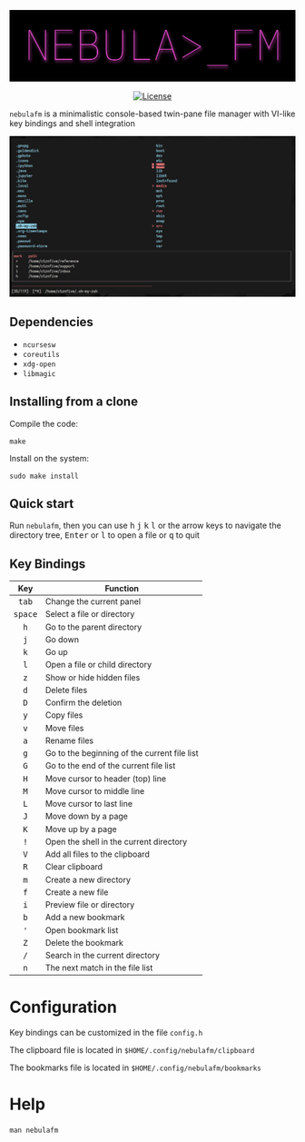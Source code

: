 ![logo](logo.png)

<p align="center">
<a href="https://github.com/ctznfive/nebulafm/blob/main/LICENSE"><img src="https://img.shields.io/github/license/ctznfive/nebulafm" alt="License" /></a>
</p>

`nebulafm` is a minimalistic console-based twin-pane file manager with VI-like key bindings and shell integration

![screenshot](nebulafm.png)

## Dependencies
- `ncursesw`
- `coreutils`
- `xdg-open`
- `libmagic`

## Installing from a clone
Compile the code:

    make

Install on the system:

    sudo make install
    
## Quick start
Run `nebulafm`, then you can use <kbd>h</kbd> <kbd>j</kbd> <kbd>k</kbd> <kbd>l</kbd> or the arrow keys to navigate the directory tree, <kbd>Enter</kbd> or <kbd>l</kbd> to open a file or <kbd>q</kbd> to quit

## Key Bindings
| Key | Function |
|:---:| --- |
| <kbd>tab</kbd> | Change the current panel |
| <kbd>space</kbd> | Select a file or directory |
| <kbd>h</kbd> | Go to the parent directory |
| <kbd>j</kbd> | Go down |
| <kbd>k</kbd> | Go up |
| <kbd>l</kbd> | Open a file or child directory |
| <kbd>z</kbd> | Show or hide hidden files |
| <kbd>d</kbd> | Delete files |
| <kbd>D</kbd> | Confirm the deletion |
| <kbd>y</kbd> | Copy files |
| <kbd>v</kbd> | Move files |
| <kbd>a</kbd> | Rename files |
| <kbd>g</kbd> | Go to the beginning of the current file list |
| <kbd>G</kbd> | Go to the end of the current file list |
| <kbd>H</kbd> | Move cursor to header (top) line |
| <kbd>M</kbd> | Move cursor to middle line |
| <kbd>L</kbd> | Move cursor to last line |
| <kbd>J</kbd> | Move down by a page |
| <kbd>K</kbd> | Move up by a page |
| <kbd>!</kbd> | Open the shell in the current directory |
| <kbd>V</kbd> | Add all files to the clipboard |
| <kbd>R</kbd> | Clear clipboard |
| <kbd>m</kbd> | Create a new directory |
| <kbd>f</kbd> | Create a new file |
| <kbd>i</kbd> | Preview file or directory |
| <kbd>b</kbd> | Add a new bookmark |
| <kbd>\'</kbd> | Open bookmark list |
| <kbd>Z</kbd> | Delete the bookmark |
| <kbd>/</kbd> | Search in the current directory |
| <kbd>n</kbd> | The next match in the file list |

# Configuration
Key bindings can be customized in the file `config.h`

The clipboard file is located in `$HOME/.config/nebulafm/clipboard`

The bookmarks file is located in `$HOME/.config/nebulafm/bookmarks`

# Help
`man nebulafm`
